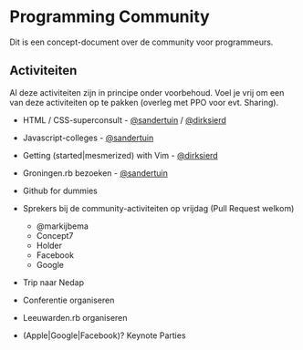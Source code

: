 # Programming Community

Dit is een concept-document over de community voor programmeurs.

## Activiteiten

Al deze activiteiten zijn in principe onder voorbehoud.
Voel je vrij om een van deze activiteiten op te pakken (overleg met PPO voor evt. Sharing).

* HTML / CSS-superconsult - [@sandertuin][sandertuin] / [@dirksierd][dirksierd]
* Javascript-colleges - [@sandertuin][sandertuin]
* Getting (started|mesmerized) with Vim - [@dirksierd][dirksierd]
* Groningen.rb bezoeken - [@sandertuin][sandertuin]

* Github for dummies
* Sprekers bij de community-activiteiten op vrijdag (Pull Request welkom)
  * @markijbema
  * Concept7
  * Holder
  * Facebook
  * Google
* Trip naar Nedap
* Conferentie organiseren
* Leeuwarden.rb organiseren
* (Apple|Google|Facebook)? Keynote Parties

[sandertuin]: http://twitter.com/sandertuin
[dirksierd]: http://twitter.com/dirksierd
